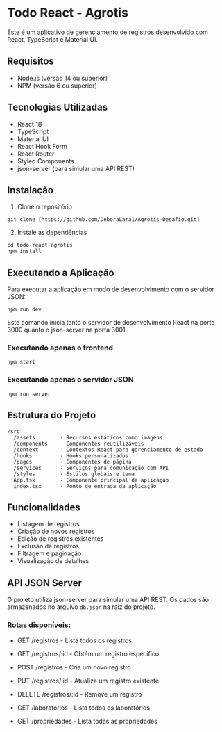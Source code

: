 # Todo React - Agrotis

Este é um aplicativo de gerenciamento de registros desenvolvido com React, TypeScript e Material UI.

## Requisitos

- Node.js (versão 14 ou superior)
- NPM (versão 6 ou superior)

## Tecnologias Utilizadas

- React 18
- TypeScript
- Material UI
- React Hook Form
- React Router
- Styled Components
- json-server (para simular uma API REST)

## Instalação

1. Clone o repositório
```
git clone [https://github.com/DeboraLara1/Agrotis-Desafio.git]

```

2. Instale as dependências
```
cd todo-react-agrotis
npm install
```

## Executando a Aplicação

Para executar a aplicação em modo de desenvolvimento com o servidor JSON:

```
npm run dev
```

Este comando inicia tanto o servidor de desenvolvimento React na porta 3000 quanto o json-server na porta 3001.

### Executando apenas o frontend

```
npm start
```

### Executando apenas o servidor JSON

```
npm run server
```

## Estrutura do Projeto

```
/src
  /assets        - Recursos estáticos como imagens
  /components    - Componentes reutilizáveis
  /context       - Contextos React para gerenciamento de estado
  /hooks         - Hooks personalizados
  /pages         - Componentes de página
  /services      - Serviços para comunicação com API
  /styles        - Estilos globais e tema
  App.tsx        - Componente principal da aplicação
  index.tsx      - Ponto de entrada da aplicação
```

## Funcionalidades

- Listagem de registros
- Criação de novos registros
- Edição de registros existentes
- Exclusão de registros
- Filtragem e paginação
- Visualização de detalhes

## API JSON Server

O projeto utiliza json-server para simular uma API REST. Os dados são armazenados no arquivo `db.json` na raiz do projeto.

### Rotas disponíveis:

- GET /registros - Lista todos os registros
- GET /registros/:id - Obtém um registro específico
- POST /registros - Cria um novo registro
- PUT /registros/:id - Atualiza um registro existente
- DELETE /registros/:id - Remove um registro

- GET /laboratorios - Lista todos os laboratórios
- GET /propriedades - Lista todas as propriedades
